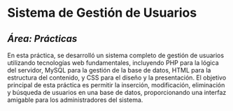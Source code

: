 # Sistema de Gestión de Usuarios
## _Área: Prácticas_
En esta práctica, se desarrolló un sistema completo de gestión de usuarios utilizando tecnologías web fundamentales, incluyendo PHP para la lógica del servidor, MySQL para la gestión de la base de datos, HTML para la estructura del contenido, y CSS para el diseño y la presentación. El objetivo principal de esta práctica es permitir la inserción, modificación, eliminación y búsqueda de usuarios en una base de datos, proporcionando una interfaz amigable para los administradores del sistema.
